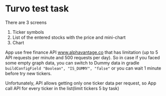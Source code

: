 # Turvo test task

There are 3 screens
1) Ticker symbols
2) List of the entered stocks with the price and mini-chart
3) Chart

App use free finance API www.alphavantage.co that has limitation (up to 5 API requests per minute and 500 requests per day).
So in case if you faced some empty graph data, you can switch to Dummy data in gradle
```buildConfigField "Boolean", "IS_DUMMY", "false"``` or you can wait 1 minute before try new tickers.

Unfortunately, API allows getting only one ticker data per request, so App call API for every ticker in the list(limit tickers 5 by task)
